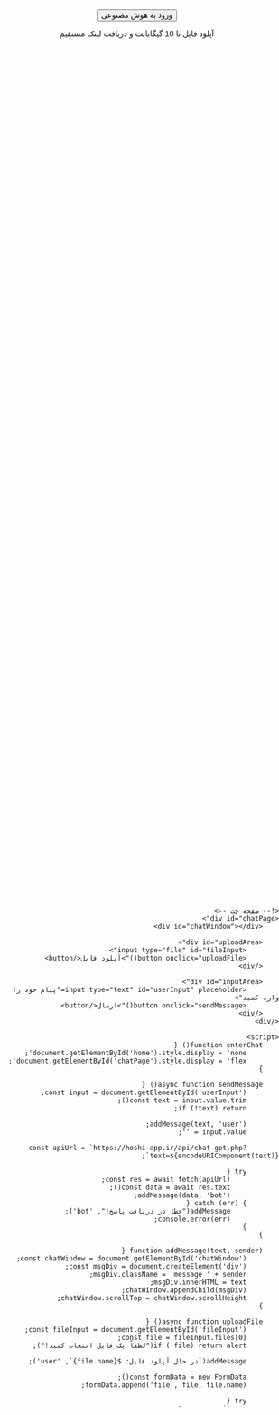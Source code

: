 <!DOCTYPE html>
<html lang="fa">
<head>
    <meta charset="UTF-8">
    <meta name="viewport" content="width=device-width, initial-scale=1.0">
    <title>هوش مصنوعی + آپلود فایل</title>
    <style>
        body {
            font-family: Arial, sans-serif;
            direction: rtl;
            margin: 0;
            padding: 0;
            display: flex;
            flex-direction: column;
            height: 100vh;
        }
        #home {
            display: flex;
            justify-content: center;
            align-items: center;
            height: 100%;
            flex-direction: column;
        }
        #chatPage {
            display: none;
            flex-direction: column;
            height: 100%;
        }
        #chatWindow {
            flex: 1;
            overflow-y: auto;
            padding: 10px;
            background: #f4f4f4;
        }
        .message {
            margin: 5px 0;
            padding: 10px;
            border-radius: 10px;
            max-width: 70%;
            word-wrap: break-word;
        }
        .user {
            background-color: #0084ff;
            color: white;
            align-self: flex-end;
        }
        .bot {
            background-color: #e0e0e0;
            color: black;
            align-self: flex-start;
        }
        #inputArea {
            display: flex;
            padding: 10px;
            background: #ddd;
        }
        #inputArea input[type="text"] {
            flex: 1;
            padding: 10px;
            font-size: 16px;
        }
        #inputArea button {
            padding: 10px;
            font-size: 16px;
        }
        #uploadArea {
            padding: 10px;
            background: #f0f0f0;
            display: flex;
            align-items: center;
        }
        #uploadArea input[type="file"] {
            flex: 1;
        }
    </style>
</head>
<body>
    <!-- صفحه اصلی با دکمه ورود -->
    <div id="home">
        <button onclick="enterChat()">ورود به هوش مصنوعی</button>
        <p>آپلود فایل تا 10 گیگابایت و دریافت لینک مستقیم</p>
    </div>

    <!-- صفحه چت -->
    <div id="chatPage">
        <div id="chatWindow"></div>

        <div id="uploadArea">
            <input type="file" id="fileInput">
            <button onclick="uploadFile()">آپلود فایل</button>
        </div>

        <div id="inputArea">
            <input type="text" id="userInput" placeholder="پیام خود را وارد کنید">
            <button onclick="sendMessage()">ارسال</button>
        </div>
    </div>

    <script>
        function enterChat() {
            document.getElementById('home').style.display = 'none';
            document.getElementById('chatPage').style.display = 'flex';
        }

        async function sendMessage() {
            const input = document.getElementById('userInput');
            const text = input.value.trim();
            if (!text) return;

            addMessage(text, 'user');
            input.value = '';

            const apiUrl = `https://hoshi-app.ir/api/chat-gpt.php?text=${encodeURIComponent(text)}`;

            try {
                const res = await fetch(apiUrl);
                const data = await res.text();
                addMessage(data, 'bot');
            } catch (err) {
                addMessage("خطا در دریافت پاسخ!", 'bot');
                console.error(err);
            }
        }

        function addMessage(text, sender) {
            const chatWindow = document.getElementById('chatWindow');
            const msgDiv = document.createElement('div');
            msgDiv.className = 'message ' + sender;
            msgDiv.innerHTML = text; 
            chatWindow.appendChild(msgDiv);
            chatWindow.scrollTop = chatWindow.scrollHeight;
        }

        async function uploadFile() {
            const fileInput = document.getElementById('fileInput');
            const file = fileInput.files[0];
            if (!file) return alert("لطفاً یک فایل انتخاب کنید!");

            addMessage(`در حال آپلود فایل: ${file.name}`, 'user');

            const formData = new FormData();
            formData.append('file', file, file.name);

            try {
                const res = await fetch('https://vddaniyel.top/upload_api.php', {
                    method: 'POST',
                    body: formData
                });
                const data = await res.json();
                if(data.success) {
                    const msg = `آپلود موفق! لینک مستقیم: <a href="${data.direct_link}" target="_blank">${data.direct_link}</a>`;
                    addMessage(msg, 'bot');
                } else {
                    addMessage("آپلود موفق نبود!", 'bot');
                }
            } catch(err) {
                addMessage("خطا در آپلود فایل!", 'bot');
                console.error(err);
            }
        }
    </script>
</body>
</html>
